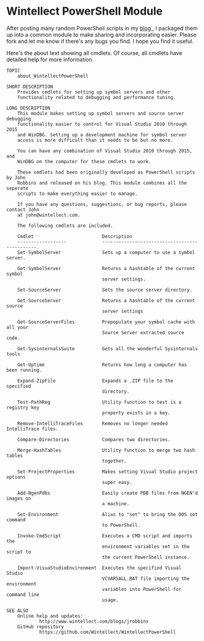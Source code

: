 # Wintellect PowerShell Module #

After posting many random PowerShell scripts in my [blog ](http://www.wintellect.com/blogs/jrobbins), I packaged them up into a common module to make sharing and incorporating easier. Please fork and let me know if there's any bugs you find. I hope you find it useful.

Here's the about text showing all cmdlets. Of course, all cmdlets have detailed help for more information.

	TOPIC
	    about_WintellectPowerShell
    
	SHORT DESCRIPTION
	    Provides cmdlets for setting up symbol servers and other 
	    functionality related to debugging and performance tuning.
	           
	LONG DESCRIPTION
	    This module makes setting up symbol servers and source server debugging 
	    functionality easier to control for Visual Studio 2010 through 2015 
	    and WinDBG. Setting up a development machine for symbol server 
		access is more difficult than it needs to be but no more.
	    
	    You can have any combination of Visual Studio 2010 through 2015, and
	    WinDBG on the computer for these cmdlets to work.
	    
	    These cmdlets had been originally developed as PowerShell scripts by John 
	    Robbins and released on his blog. This module combines all the seperate 
	    scripts to make everything easier to manage.
	    
	    If you have any questions, suggestions, or bug reports, please contact John 
	    at john@wintellect.com.
	                 
	    The following cmdlets are included.
	
	    Cmdlet                         Description
	    ------------------             ----------------------------------------------
	    Set-SymbolServer               Sets up a computer to use a symbol server.
	        
	    Get-SymbolServer               Returns a hashtable of the current symbol 
	                                   server settings.
	
	    Set-SourceServer               Sets the source server directory.
	
	    Get-SourceServer               Returns a hashtable of the current source 
	                                   server settings
	        
	    Get-SourceServerFiles          Prepopulate your symbol cache with all your
	                                   Source Server extracted source code.
	                
	    Get-SysinternalsSuite          Gets all the wonderful Sysinternals tools
	        
	    Get-Uptime                     Returns how long a computer has been running.
	        
	    Expand-ZipFile                 Expands a .ZIP file to the specified 
	                                   directory.
	
	    Test-PathReg                   Utility function to test is a registry key 
	                                   property exists in a key.
	
	    Remove-IntelliTraceFiles       Removes no longer needed IntelliTrace files.
	
	    Compare-Directories            Compares two directories.
	
	    Merge-HashTables               Utility function to merge two hash tables 
	                                   together.
	
	    Set-ProjectProperties          Makes setting Visual Studio project options 
	                                   super easy.
	
	    Add-NgenPdbs                   Easily create PDB files from NGEN'd images on 
	                                   a machine.
	
	    Set-Environment                Alias to "set" to bring the DOS set command 
	                                   to PowerShell.
	
	    Invoke-CmdScript               Executes a CMD script and imports the 
	                                   environment variables set in the script to 
	                                   the current PowerShell instance.
	
	    Import-VisuaStudioEnvironment  Executes the specified Visual Studio 
	                                   VCVARSALL.BAT file importing the environment
	                                   variables into PowerShell for command line
	                                   usage.
	
	SEE ALSO
	    Online help and updates: 
	            http://www.wintellect.com/blogs/jrobbins
	    GitHub repository      : 
	            https://github.com/Wintellect/WintellectPowerShell